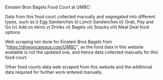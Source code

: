 Einstein Bros Bagels Food Court at UMBC:

Data from this food court collected manually and segregated into different types, such as
i) Egg Sandwiches
ii) Lunch Sandwiches
iii) Grab, Pay and Go
iv) Add on items
v) Drinks
vi) Bagels
vii) Snacks
viii) Meal Deal food options

Web scraping not done for Einstein Bros Bagels from "https://dineoncampus.com/UMBC", as the food data in this website available is not the updated one, and hence data collected manually for this food court.

Other food courts data web scraped from this website and the additional data required for further work entered manually.
